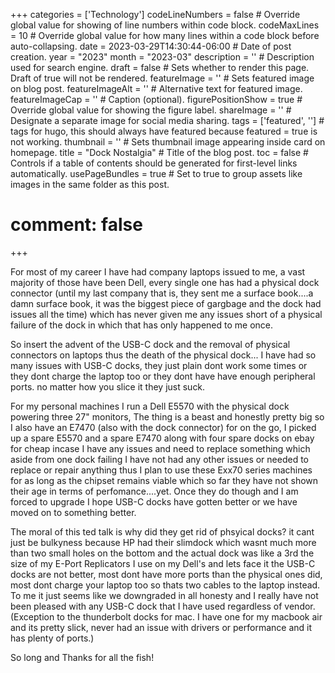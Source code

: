 +++
categories = ['Technology']
codeLineNumbers = false # Override global value for showing of line numbers within code block.
codeMaxLines = 10 # Override global value for how many lines within a code block before auto-collapsing.
date = 2023-03-29T14:30:44-06:00 # Date of post creation.
year = "2023"
month = "2023-03"
description = '' # Description used for search engine.
draft = false # Sets whether to render this page. Draft of true will not be rendered.
featureImage = '' # Sets featured image on blog post.
featureImageAlt = '' # Alternative text for featured image.
featureImageCap = '' # Caption (optional).
figurePositionShow = true # Override global value for showing the figure label.
shareImage = '' # Designate a separate image for social media sharing.
tags = ['featured', ''] # tags for hugo, this should always have featured because featured = true is not working.
thumbnail = '' # Sets thumbnail image appearing inside card on homepage.
title = "Dock Nostalgia" # Title of the blog post.
toc = false # Controls if a table of contents should be generated for first-level links automatically.
usePageBundles = true # Set to true to group assets like images in the same folder as this post.
# comment: false
+++


For most of my career I have had company laptops issued to me, a vast majority of those have been Dell, every single one has had a physical dock connector (until my last company that is, they sent me a surface book....a damn surface book, it was the biggest piece of gargbage and the dock had issues all the time) which has never given me any issues short of a physical failure of the dock in which that has only happened to me once. 

So insert the advent of the USB-C dock and the removal of physical connectors on laptops thus the death of the physical dock... I have had so many issues with USB-C docks, they just plain dont work some times or they dont charge the laptop too or they dont have have enough peripheral ports. no matter how you slice it they just suck. 

For my personal machines I run a Dell E5570 with the physical dock powering three 27" monitors, The thing is a beast and honestly pretty big so I also have an E7470 (also with the dock connector) for on the go, I picked up a spare E5570 and a spare E7470 along with four spare docks on ebay for cheap incase I have any issues and need to replace something which aside from one dock failing I have not had any other issues or needed to replace or repair anything thus I plan to use these Exx70 series machines for as long as the chipset remains viable which so far they have not shown their age in terms of perfomance....yet. Once they do though and I am forced to upgrade I hope USB-C docks have gotten better or we have moved on to something better. 

The moral of this ted talk is why did they get rid of phsyical docks? it cant just be bulkyness because HP had their slimdock which wasnt much more than two small holes on the bottom and the actual dock was like a 3rd the size of my E-Port Replicators I use on my Dell's and lets face it the USB-C docks are not better, most dont have more ports than the physical ones did, most dont charge your laptop too so thats two cables to the laptop instead. To me it just seems like we downgraded in all honesty and I really have not been pleased with any USB-C dock that I have used regardless of vendor. (Exception to the thunderbolt docks for mac. I have one for my macbook air and its pretty slick, never had an issue with drivers or performance and it has plenty of ports.)

So long and Thanks for all the fish!
